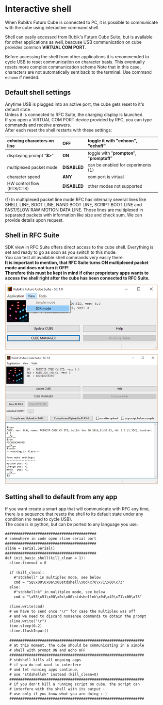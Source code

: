 # Interactive shell

When Rubik’s Futuro Cube is connected to PC, it is possible to communicate with the cube using interactive command shell.

Shell can easily accessed from Rubik's Futuro Cube Suite, but is available for other applications as well, beacuse USB communication on cube provides common **VIRTUAL COM PORT**.

Before accessing the shell from other applications it is recommended to cycle USB to reset communication on character basis. This eventually resets more complex communication scheme   Note that in this case, characters are not automatically sent back to the terminal. Use command `echoon` if needed.

## Default shell settings

Anytime USB is plugged into an active port, the cube gets reset to it's default state.  
Unless it is connected to RFC Suite, the charging display is launched.  
If you open a VIRTUAL COM PORT device provided by RFC, you can type commands and receive answers.  
After each reset the shell restarts with these settings:

| echoing characters on line | **OFF** | toggle it with "**echoon**", "**echoff**" |
| :--- | :--- | :--- |
| displaying prompt "**$&gt;**" | **ON** | toggle with "**prompton**", "**promptoff**" |
| multiplexed packet mode | **DISABLED** | can be enabled for experiments \(1\) |
| character speed | **ANY** | com port is virtual |
| HW control flow \(RTS/CTS\) | **DISABLED** | other modes not supported |

\(1\) In multiplexed packet line mode RFC has internally several lines like SHELL LINE, BOOT LINE, NAND BOOT LINE, SCRIPT BOOT LINE and FAST/SLOW RAW MOTION DATA LINE. Those lines are multiplexed in separated packets with information like size and check sum. We can provide details upon request.

## Shell in RFC Suite

SDK view in RFC Suite offers direct access to the cube shell. Everything is set and ready to go as soon as you switch to this mode.  
You can test all available shell commands very easily there.  
**It is important to mention, that RFC Suite turns ON multiplexed packet mode and does not turn it OFF!  
Therefore this must be kept in mind if other proprietary apps wants to access the shell right after the cube has been connected to RFC Suite.**

![](/assets/ViewSDKmode.jpg)

![](/assets/shell_example.jpg)

## Setting shell to default from any app

If you want create a smart app that will communicate with RFC any time, there is a sequence that resets the shell to its default state under any condition \(no need to cycle USB\).  
The code is in python, but can be ported to any language you use.

```
##########################################
# somewhere in code open sline serial port
##########################################
sline = serial.Serial()
##########################################
def init_basic_shell(kill_clean = 1):
  sline.timeout = 0

  if (kill_clean):
    #"stdshell" in multiplex mode, see below  
    cmd = "SQ\x00\0x0a\x00stdshell\x0d\x70\x71\x00\x73"
  else:
    #"stdshellnk" in mulitplex mode, see below
    cmd = "\x53\x51\x00\x0c\x00\stdshellnk\x0d\x49\x71\x00\x73"

  sline.write(cmd)
  # we have to send once "\r" for case the multiplex was off
  # and we need to discard nonsense commands to obtain the prompt
  sline.write("\r")
  time.sleep(0.2)
  sline.flushInput()

  ##############################################################
  # at this moment, the cube should be communicating in a simple
  # shell with prompt ON and echo OFF
  ##############################################################
  # stdshell kills all ongoing apps
  # if you do not want to interfere
  # and let running apps continue,
  # use "stdshellnk" instead (kill_clean=0)
  ##############################################################
  # if you don't kill a running script on cube, the script can 
  # interfere with the shell with its output - 
  # use only if you know what you are doing :-)
  ##############################################################
```




